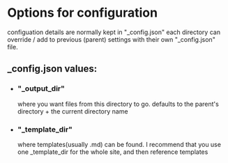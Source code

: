 # Options for configuration

configuation details are normally kept in "_config.json"
each directory can override / add to previous (parent) settings with their own "_config.json" file.

## _config.json values:

- ### "_output_dir"
  where you want files from this directory to go.  defaults to the parent's directory +
  the current directory name

- ### "_template_dir"
  where templates(usually .md) can be found.  I recommend that you use one _template_dir
  for the whole site, and then reference templates
